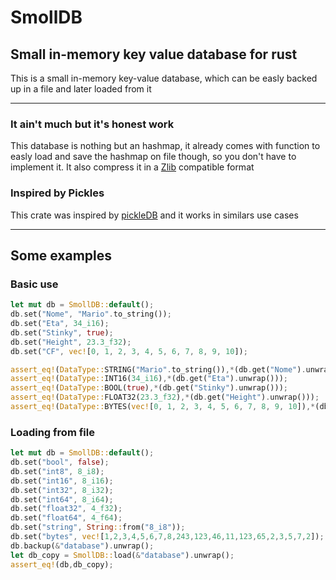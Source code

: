 # SmollDB
## Small in-memory key value database for rust

This is a small in-memory key-value database, which can be easly backed up in a file and later loaded from it

---

### **It ain't much but it's honest work**

This database is nothing but an hashmap, it already comes with function to easly load and save the hashmap on file though, so you don't have to implement it. It also compress it in a [Zlib](https://en.wikipedia.org/wiki/Zlib) compatible format

### **Inspired by Pickles**

This crate was inspired by [pickleDB](https://github.com/patx/pickledb) and it works in similars use cases

---

## Some examples
### Basic use
```Rust
let mut db = SmollDB::default();
db.set("Nome", "Mario".to_string());
db.set("Eta", 34_i16);
db.set("Stinky", true);
db.set("Height", 23.3_f32);
db.set("CF", vec![0, 1, 2, 3, 4, 5, 6, 7, 8, 9, 10]);

assert_eq!(DataType::STRING("Mario".to_string()),*(db.get("Nome").unwrap()));
assert_eq!(DataType::INT16(34_i16),*(db.get("Eta").unwrap()));
assert_eq!(DataType::BOOL(true),*(db.get("Stinky").unwrap()));
assert_eq!(DataType::FLOAT32(23.3_f32),*(db.get("Height").unwrap()));
assert_eq!(DataType::BYTES(vec![0, 1, 2, 3, 4, 5, 6, 7, 8, 9, 10]),*(db.get("CF").unwrap()));
```
### Loading from file
```Rust
let mut db = SmollDB::default();
db.set("bool", false);
db.set("int8", 8_i8);
db.set("int16", 8_i16);
db.set("int32", 8_i32);
db.set("int64", 8_i64);
db.set("float32", 4_f32);
db.set("float64", 4_f64);
db.set("string", String::from("8_i8"));
db.set("bytes", vec![1,2,3,4,5,6,7,8,243,123,46,11,123,65,2,3,5,7,2]);    
db.backup(&"database").unwrap();
let db_copy = SmollDB::load(&"database").unwrap();
assert_eq!(db,db_copy);
```
